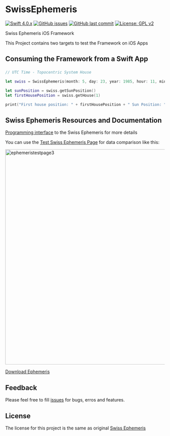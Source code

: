 # SwissEphemeris
[![Swift 4.0.x](https://img.shields.io/badge/Swift-4.0.x-orange.svg?style=flat)](https://swift.org/)
[![GitHub issues](https://img.shields.io/github/issues/silvinaroldan/SwissEphemeris.svg)](https://github.com/silvinaroldan/SwissEphemeris/issues) [![GitHub last commit](https://img.shields.io/github/last-commit/google/skia.svg)](https://github.com/silvinaroldan/SwissEphemeris) [![License: GPL v2](https://img.shields.io/badge/License-GPL%20v2-blue.svg)](https://www.gnu.org/licenses/old-licenses/gpl-2.0.en.html)

            
Swiss Ephemeris iOS Framework

This Project contains two targets to test the Framework  on iOS Apps

## Consuming the Framework from a Swift App

### 
```swift
// UTC Time - Topocentric System House

let swiss = SwissEphemeris(month: 5, day: 23, year: 1985, hour: 11, minutes: 40, seconds: 0,houseType: "T", latitude:  -31.632389, longitude: -60.699459)

let sunPosition = swiss.getSunPosition()
let firstHousePosition = swiss.getHouse(1)

print("First house position: " + firstHousePosition + " Sun Position: " + sunPosition)
```


## Swiss Ephemeris Resources and Documentation
[Programming interface](http://www.astro.com/swisseph/swephprg.htm) to the Swiss Ephemeris for more details

You can use the [Test Swiss Ephemeris Page](http://www.astro.com/swisseph/swetest.htm) for data comparison like this:

<img width="679" alt="ephemeristestpage3" src="https://user-images.githubusercontent.com/8246422/36180307-92b8befc-10fe-11e8-8b52-5ea32f7dd675.png">

[Download Ephemeris](http://www.astro.com/ftp/swisseph/)

## Feedback

Please feel free to fill [issues](http://github.com/silvinaroldan/SwissEphemeris/issues) for bugs, erros and features.

## License

The license for this project is the same as original [Swiss Ephemeris](http://www.astro.com/swisseph/swephinfo_e.htm)